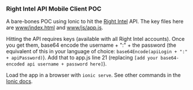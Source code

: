 ### Right Intel API Mobile Client POC

A bare-bones POC using Ionic to hit the [Right Intel](https://www.rightintel.com) API. The key files here are [www/index.html](https://github.com/tayler/Right-Intel-App-Ionic-POC/blob/master/www/index.html) and [www/js/app.js](https://github.com/tayler/Right-Intel-App-Ionic-POC/blob/master/www/js/app.js).

Hitting the API requires keys (available with all Right Intel accounts). Once you get them, base64 encode the username + ":" + the password (the equivalent of this in your language of choice: `base64Encode(apiLogin + ":" + apiPassword)`). Add that to app.js line 21 (replacing `[add your base64-encoded api username + password here]`).

Load the app in a browser with `ionic serve`. See other commands in the [Ionic docs](http://ionicframework.com/docs/guide/testing.html).
